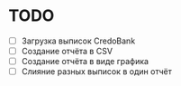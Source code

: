 # TODO
- [ ] Загрузка выписок CredoBank
- [ ] Создание отчёта в CSV
- [ ] Создание отчёта в виде графика
- [ ] Слияние разных выписок в один отчёт
